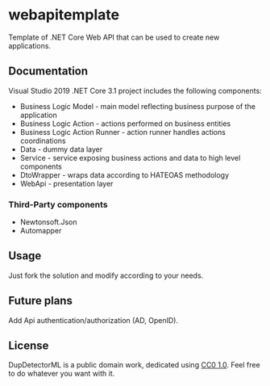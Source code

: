 # webapitemplate

Template of .NET Core Web API that can be used to create new applications.  

## Documentation

Visual Studio 2019 .NET Core 3.1 project includes the following components:
* Business Logic Model            -   main model reflecting business purpose of the application
* Business Logic Action           -   actions performed on business entities
* Business Logic Action Runner    -   action runner handles actions coordinations
* Data                            -   dummy data layer
* Service                         -   service exposing business actions and data to high level components
* DtoWrapper                      -   wraps data according to HATEOAS methodology 
* WebApi                          -   presentation layer

### Third-Party components

* Newtonsoft.Json
* Automapper

## Usage

Just fork the solution and modify according to your needs.

## Future plans

Add Api authentication/authorization (AD, OpenID).

## License
DupDetectorML is a public domain work, dedicated using [CC0 1.0](https://creativecommons.org/publicdomain/zero/1.0/). Feel free to do whatever you want with it.